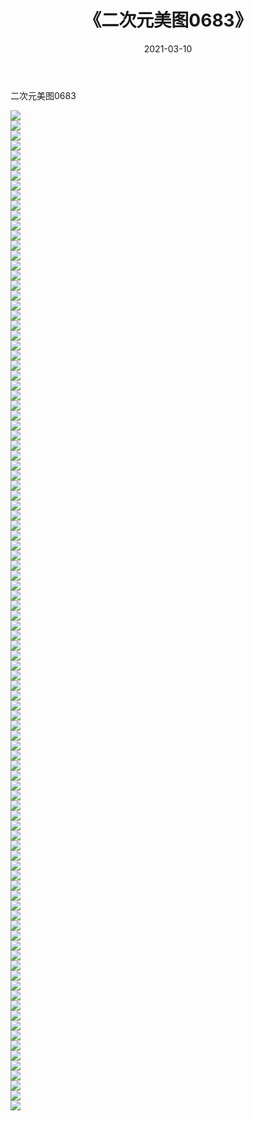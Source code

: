 ﻿---
layout: post
title:  《二次元美图0683》
date:   2021-03-10
img: http://imgx.orgx.ga/二次元/2021/二次元美图0683/000.jpg
categories: [美女, 清纯, 唯美]
---

二次元美图0683

 ![](http://imgx.orgx.ga/二次元/2021/二次元美图0683/001.png) <br>![](http://imgx.orgx.ga/二次元/2021/二次元美图0683/002.png) <br>![](http://imgx.orgx.ga/二次元/2021/二次元美图0683/003.png) <br>![](http://imgx.orgx.ga/二次元/2021/二次元美图0683/004.png) <br>![](http://imgx.orgx.ga/二次元/2021/二次元美图0683/005.png) <br>![](http://imgx.orgx.ga/二次元/2021/二次元美图0683/006.png) <br>![](http://imgx.orgx.ga/二次元/2021/二次元美图0683/007.png) <br>![](http://imgx.orgx.ga/二次元/2021/二次元美图0683/008.png) <br>![](http://imgx.orgx.ga/二次元/2021/二次元美图0683/009.png) <br>![](http://imgx.orgx.ga/二次元/2021/二次元美图0683/010.png) <br>![](http://imgx.orgx.ga/二次元/2021/二次元美图0683/011.png) <br>![](http://imgx.orgx.ga/二次元/2021/二次元美图0683/012.png) <br>![](http://imgx.orgx.ga/二次元/2021/二次元美图0683/013.png) <br>![](http://imgx.orgx.ga/二次元/2021/二次元美图0683/014.png) <br>![](http://imgx.orgx.ga/二次元/2021/二次元美图0683/015.png) <br>![](http://imgx.orgx.ga/二次元/2021/二次元美图0683/016.png) <br>![](http://imgx.orgx.ga/二次元/2021/二次元美图0683/017.png) <br>![](http://imgx.orgx.ga/二次元/2021/二次元美图0683/018.png) <br>![](http://imgx.orgx.ga/二次元/2021/二次元美图0683/019.png) <br>![](http://imgx.orgx.ga/二次元/2021/二次元美图0683/020.png) <br>![](http://imgx.orgx.ga/二次元/2021/二次元美图0683/021.png) <br>![](http://imgx.orgx.ga/二次元/2021/二次元美图0683/022.png) <br>![](http://imgx.orgx.ga/二次元/2021/二次元美图0683/023.png) <br>![](http://imgx.orgx.ga/二次元/2021/二次元美图0683/024.png) <br>![](http://imgx.orgx.ga/二次元/2021/二次元美图0683/025.png) <br>![](http://imgx.orgx.ga/二次元/2021/二次元美图0683/026.png) <br>![](http://imgx.orgx.ga/二次元/2021/二次元美图0683/027.png) <br>![](http://imgx.orgx.ga/二次元/2021/二次元美图0683/028.png) <br>![](http://imgx.orgx.ga/二次元/2021/二次元美图0683/029.png) <br>![](http://imgx.orgx.ga/二次元/2021/二次元美图0683/030.png) <br>![](http://imgx.orgx.ga/二次元/2021/二次元美图0683/031.png) <br>![](http://imgx.orgx.ga/二次元/2021/二次元美图0683/032.png) <br>![](http://imgx.orgx.ga/二次元/2021/二次元美图0683/033.png) <br>![](http://imgx.orgx.ga/二次元/2021/二次元美图0683/034.png) <br>![](http://imgx.orgx.ga/二次元/2021/二次元美图0683/035.png) <br>![](http://imgx.orgx.ga/二次元/2021/二次元美图0683/036.png) <br>![](http://imgx.orgx.ga/二次元/2021/二次元美图0683/037.png) <br>![](http://imgx.orgx.ga/二次元/2021/二次元美图0683/038.png) <br>![](http://imgx.orgx.ga/二次元/2021/二次元美图0683/039.png) <br>![](http://imgx.orgx.ga/二次元/2021/二次元美图0683/040.png) <br>![](http://imgx.orgx.ga/二次元/2021/二次元美图0683/041.png) <br>![](http://imgx.orgx.ga/二次元/2021/二次元美图0683/042.png) <br>![](http://imgx.orgx.ga/二次元/2021/二次元美图0683/043.png) <br>![](http://imgx.orgx.ga/二次元/2021/二次元美图0683/044.png) <br>![](http://imgx.orgx.ga/二次元/2021/二次元美图0683/045.png) <br>![](http://imgx.orgx.ga/二次元/2021/二次元美图0683/046.png) <br>![](http://imgx.orgx.ga/二次元/2021/二次元美图0683/047.png) <br>![](http://imgx.orgx.ga/二次元/2021/二次元美图0683/048.png) <br>![](http://imgx.orgx.ga/二次元/2021/二次元美图0683/049.png) <br>![](http://imgx.orgx.ga/二次元/2021/二次元美图0683/050.png) <br>![](http://imgx.orgx.ga/二次元/2021/二次元美图0683/051.png) <br>![](http://imgx.orgx.ga/二次元/2021/二次元美图0683/052.png) <br>![](http://imgx.orgx.ga/二次元/2021/二次元美图0683/053.png) <br>![](http://imgx.orgx.ga/二次元/2021/二次元美图0683/054.png) <br>![](http://imgx.orgx.ga/二次元/2021/二次元美图0683/055.png) <br>![](http://imgx.orgx.ga/二次元/2021/二次元美图0683/056.png) <br>![](http://imgx.orgx.ga/二次元/2021/二次元美图0683/057.png) <br>![](http://imgx.orgx.ga/二次元/2021/二次元美图0683/058.png) <br>![](http://imgx.orgx.ga/二次元/2021/二次元美图0683/059.png) <br>![](http://imgx.orgx.ga/二次元/2021/二次元美图0683/060.png) <br>![](http://imgx.orgx.ga/二次元/2021/二次元美图0683/061.png) <br>![](http://imgx.orgx.ga/二次元/2021/二次元美图0683/062.png) <br>![](http://imgx.orgx.ga/二次元/2021/二次元美图0683/063.png) <br>![](http://imgx.orgx.ga/二次元/2021/二次元美图0683/064.png) <br>![](http://imgx.orgx.ga/二次元/2021/二次元美图0683/065.png) <br>![](http://imgx.orgx.ga/二次元/2021/二次元美图0683/066.png) <br>![](http://imgx.orgx.ga/二次元/2021/二次元美图0683/067.png) <br>![](http://imgx.orgx.ga/二次元/2021/二次元美图0683/068.png) <br>![](http://imgx.orgx.ga/二次元/2021/二次元美图0683/069.png) <br>![](http://imgx.orgx.ga/二次元/2021/二次元美图0683/070.png) <br>![](http://imgx.orgx.ga/二次元/2021/二次元美图0683/071.png) <br>![](http://imgx.orgx.ga/二次元/2021/二次元美图0683/072.png) <br>![](http://imgx.orgx.ga/二次元/2021/二次元美图0683/073.png) <br>![](http://imgx.orgx.ga/二次元/2021/二次元美图0683/074.png) <br>![](http://imgx.orgx.ga/二次元/2021/二次元美图0683/075.png) <br>![](http://imgx.orgx.ga/二次元/2021/二次元美图0683/076.png) <br>![](http://imgx.orgx.ga/二次元/2021/二次元美图0683/077.png) <br>![](http://imgx.orgx.ga/二次元/2021/二次元美图0683/078.png) <br>![](http://imgx.orgx.ga/二次元/2021/二次元美图0683/079.png) <br>![](http://imgx.orgx.ga/二次元/2021/二次元美图0683/080.png) <br>![](http://imgx.orgx.ga/二次元/2021/二次元美图0683/081.png) <br>![](http://imgx.orgx.ga/二次元/2021/二次元美图0683/082.png) <br>![](http://imgx.orgx.ga/二次元/2021/二次元美图0683/083.png) <br>![](http://imgx.orgx.ga/二次元/2021/二次元美图0683/084.png) <br>![](http://imgx.orgx.ga/二次元/2021/二次元美图0683/085.png) <br>![](http://imgx.orgx.ga/二次元/2021/二次元美图0683/086.png) <br>![](http://imgx.orgx.ga/二次元/2021/二次元美图0683/087.png) <br>![](http://imgx.orgx.ga/二次元/2021/二次元美图0683/088.png) <br>![](http://imgx.orgx.ga/二次元/2021/二次元美图0683/089.png) <br>![](http://imgx.orgx.ga/二次元/2021/二次元美图0683/090.png) <br>![](http://imgx.orgx.ga/二次元/2021/二次元美图0683/091.png) <br>![](http://imgx.orgx.ga/二次元/2021/二次元美图0683/092.png) <br>![](http://imgx.orgx.ga/二次元/2021/二次元美图0683/093.png) <br>![](http://imgx.orgx.ga/二次元/2021/二次元美图0683/094.png) <br>![](http://imgx.orgx.ga/二次元/2021/二次元美图0683/095.png) <br>![](http://imgx.orgx.ga/二次元/2021/二次元美图0683/096.png) <br>![](http://imgx.orgx.ga/二次元/2021/二次元美图0683/097.png) <br>![](http://imgx.orgx.ga/二次元/2021/二次元美图0683/098.png) <br>![](http://imgx.orgx.ga/二次元/2021/二次元美图0683/099.png) <br>![](http://imgx.orgx.ga/二次元/2021/二次元美图0683/100.png) <br>